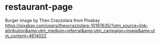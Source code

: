 # restaurant-page

Burger image by Theo Crazzolara from Pixabay https://pixabay.com/users/theocrazzolara-10197635/?utm_source=link-attribution&amp;utm_medium=referral&amp;utm_campaign=image&amp;utm_content=4614022 